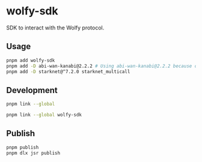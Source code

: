 # wolfy-sdk

SDK to interact with the Wolfy protocol.

## Usage

```sh
pnpm add wolfy-sdk
pnpm add -D abi-wan-kanabi@2.2.2 # Using abi-wan-kanabi@2.2.2 because of a bug in 2.2.3 result in incorrect types
pnpm add -D starknet@^7.2.0 starknet_multicall
```

## Development

```sh
pnpm link --global
```

```sh
pnpm link --global wolfy-sdk
```

## Publish

```sh
pnpm publish
pnpm dlx jsr publish
```
